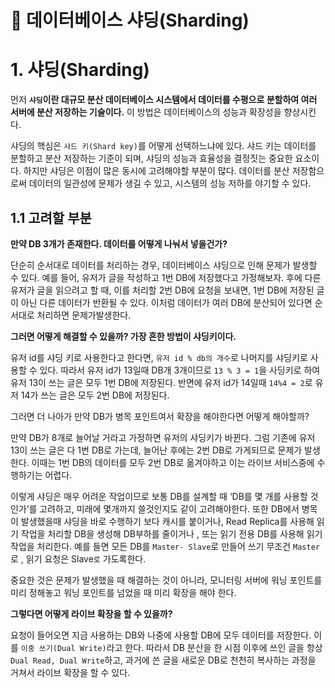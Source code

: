 # 📌 데이터베이스 샤딩(Sharding)

# 1. 샤딩(Sharding)

먼저 **`샤딩`이란 대규모 분산 데이터베이스 시스템에서 데이터를 수평으로 분할하여 여러 서버에 분산 저장하는 기술이다.** 이 방법은 데이터베이스의 성능과 확장성을 향상시킨다.

샤딩의 핵심은 `샤드 키(Shard key)`를 어떻게 선택하느냐에 있다. 샤드 키는 데이터를 분할하고 분산 저장하는 기준이 되며, 샤딩의 성능과 효율성을 결정짓는 중요한 요소이다. 하지만 샤딩은 이점이 많은 동시에 고려해야할 부분이 많다. 데이터를 분산 저장함으로써 데이터의 일관성에 문제가 생길 수 있고, 시스템의 성능 저하를 야기할 수 있다.

## 1.1 고려할 부분

**만약 DB 3개가 존재한다. 데이터를 어떻게 나눠서 넣을건가?**

단순히 순서대로 데이터를 처리하는 경우, 데이터베이스 샤딩으로 인해 문제가 발생할 수 있다. 예를 들어, 유저가 글을 작성하고 1번 DB에 저장했다고 가정해보자. 후에  다른 유저가 글을 읽으려고 할 때, 이를 처리할 2번 DB에 요청을 보내면, 1번 DB에 저장된 글이 아닌 다른 데이터가 반환될 수 있다. 이처럼 데이터가 여러 DB에 분산되어 있다면 순서대로 처리하면 문제가발생한다.

**그러면 어떻게 해결할 수 있을까? 가장 흔한 방법이 샤딩키이다.**

유저 id를 샤딩 키로 사용한다고 한다면,  `유저 id % db의 개수`로 나머지를 샤딩키로 사용할 수 있다. 따라서 유저 id가 13일때 DB개 3개이므로 `13 % 3 = 1`을 사딩키로 하여 유저 13이 쓰는 글은 모두 1번 DB에 저장된다. 반면에 유저 id가 14일때 `14%4 = 2`로 유저 14가 쓰는 글은 모두 2번 DB에 저장된다.

그러면 더 나아가 만약 DB가 병목 포인트여서 확장을 해야한다면 어떻게 해야할까?

만약 DB가 8개로 늘어날 거라고 가정하면 유저의 샤딩키가 바뀐다. 그럼 기존에 유저 13이 쓰는 글은 다 1번 DB로 가는데, 늘어난 후에는 2번 DB로 가게되므로 문제가 발생한다. 이때는 1번 DB의 데이터를 모두 2번 DB로 옮겨야하고 이는 라이브 서비스중에 수행하기는 어렵다.

이렇게 샤딩은 매우 어려운 작업이므로 보통 DB를 설계할 때 ‘DB를 몇 개를 사용할 것인가’를 고려하고, 미래에 몇개까지 쓸것인지도 같이 고려해야한다. 또한 DB에서 병목이 발생했을때 샤딩을 바로 수행하기 보다 캐시를 붙이거나, Read Replica를 사용해 읽기 작업을 처리할 DB을 생성해 DB부하를 줄이거나 , 또는 읽기 전용 DB를 사용해 읽기 작업을 처리한다. 예를 들면 모든 DB를 `Master- Slave`로 만들어 쓰기 무조건 `Master`로 , 읽기 요청은 Slave`로` 가도록한다.

중요한 것은 문제가 발생했을 때 해결하는 것이 아니라, 모니터링 서버에 워닝 포인트를 미리 정해놓고 워닝 포인트를 넘었을 때 미리 확장을 해야 한다.

**그렇다면 어떻게 라이브 확장을 할 수 있을까?**

요청이 들어오면 지금 사용하는 DB와 나중에 사용할 DB에 모두 데이터를 저장한다. 이를 `이중 쓰기(Dual Write)`라고 한다. 따라서 DB 분산을 한 시점 이후에 쓰인 글을 항상 `Dual Read, Dual Write`하고, 과거에 쓴 글을 새로운 DB로 천천히 복사하는 과정을 거쳐서 라이브 확장을 할 수 있다.
